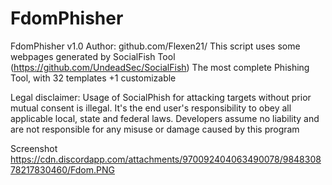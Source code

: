 # FdomPhisher
FdomPhisher v1.0
Author: github.com/Flexen21/
This script uses some webpages generated by SocialFish Tool (https://github.com/UndeadSec/SocialFish)
The most complete Phishing Tool, with 32 templates +1 customizable

Legal disclaimer:
Usage of SocialPhish for attacking targets without prior mutual consent is illegal. It's the end user's responsibility to obey all applicable local, state and federal laws. Developers assume no liability and are not responsible for any misuse or damage caused by this program

Screenshot
https://cdn.discordapp.com/attachments/970092404063490078/984830878217830460/Fdom.PNG


